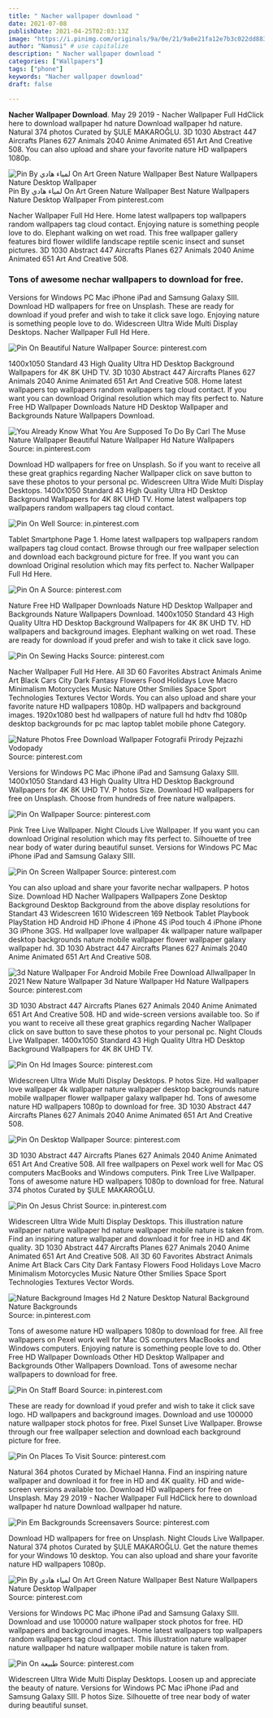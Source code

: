 ```yaml
---
title: " Nacher wallpaper download "
date: 2021-07-08
publishDate: 2021-04-25T02:03:13Z
image: "https://i.pinimg.com/originals/9a/0e/21/9a0e21fa12e7b3c022dd883710ba4968.jpg"
author: "Namusi" # use capitalize
description: " Nacher wallpaper download "
categories: ["Wallpapers"]
tags: ["phone"]
keywords: "Nacher wallpaper download"
draft: false

---
```



**Nacher Wallpaper Download**. May 29 2019 - Nacher Wallpaper Full HdClick here to download wallpaper hd nature Download wallpaper hd nature. Natural 374 photos Curated by ŞULE MAKAROĞLU. 3D 1030 Abstract 447 Aircrafts Planes 627 Animals 2040 Anime Animated 651 Art And Creative 508. You can also upload and share your favorite nature HD wallpapers 1080p.

![Pin By لمياء هادي On Art Green Nature Wallpaper Best Nature Wallpapers Nature Desktop Wallpaper](https://i.pinimg.com/originals/00/5c/80/005c80b7930273f3e718c268d267d677.jpg "Pin By لمياء هادي On Art Green Nature Wallpaper Best Nature Wallpapers Nature Desktop Wallpaper")
Pin By لمياء هادي On Art Green Nature Wallpaper Best Nature Wallpapers Nature Desktop Wallpaper From pinterest.com


Nacher Wallpaper Full Hd Here. Home latest wallpapers top wallpapers random wallpapers tag cloud contact. Enjoying nature is something people love to do. Elephant walking on wet road. This free wallpaper gallery features bird flower wildlife landscape reptile scenic insect and sunset pictures. 3D 1030 Abstract 447 Aircrafts Planes 627 Animals 2040 Anime Animated 651 Art And Creative 508.

### Tons of awesome nechar wallpapers to download for free.

Versions for Windows PC Mac iPhone iPad and Samsung Galaxy SIII. Download HD wallpapers for free on Unsplash. These are ready for download if youd prefer and wish to take it click save logo. Enjoying nature is something people love to do. Widescreen Ultra Wide Multi Display Desktops. Nacher Wallpaper Full Hd Here.


![Pin On Beautiful Nature Wallpaper](https://i.pinimg.com/originals/c1/17/04/c11704ded6eef494a059d1d09e50c6b0.jpg "Pin On Beautiful Nature Wallpaper")
Source: pinterest.com

1400x1050 Standard 43 High Quality Ultra HD Desktop Background Wallpapers for 4K 8K UHD TV. 3D 1030 Abstract 447 Aircrafts Planes 627 Animals 2040 Anime Animated 651 Art And Creative 508. Home latest wallpapers top wallpapers random wallpapers tag cloud contact. If you want you can download Original resolution which may fits perfect to. Nature Free HD Wallpaper Downloads Nature HD Desktop Wallpaper and Backgrounds Nature Wallpapers Download.

![You Already Know What You Are Supposed To Do By Carl The Muse Nature Wallpaper Beautiful Nature Wallpaper Hd Nature Wallpapers](https://i.pinimg.com/originals/1d/2e/41/1d2e418a00a335baca52f3eac105013a.jpg "You Already Know What You Are Supposed To Do By Carl The Muse Nature Wallpaper Beautiful Nature Wallpaper Hd Nature Wallpapers")
Source: in.pinterest.com

Download HD wallpapers for free on Unsplash. So if you want to receive all these great graphics regarding Nacher Wallpaper click on save button to save these photos to your personal pc. Widescreen Ultra Wide Multi Display Desktops. 1400x1050 Standard 43 High Quality Ultra HD Desktop Background Wallpapers for 4K 8K UHD TV. Home latest wallpapers top wallpapers random wallpapers tag cloud contact.

![Pin On Well](https://i.pinimg.com/600x315/ca/d5/0e/cad50e6080640da9110602565c84cd0a.jpg "Pin On Well")
Source: in.pinterest.com

Tablet Smartphone Page 1. Home latest wallpapers top wallpapers random wallpapers tag cloud contact. Browse through our free wallpaper selection and download each background picture for free. If you want you can download Original resolution which may fits perfect to. Nacher Wallpaper Full Hd Here.

![Pin On A](https://i.pinimg.com/originals/54/08/88/540888b67215d6d59d4929c2266e2b0c.jpg "Pin On A")
Source: pinterest.com

Nature Free HD Wallpaper Downloads Nature HD Desktop Wallpaper and Backgrounds Nature Wallpapers Download. 1400x1050 Standard 43 High Quality Ultra HD Desktop Background Wallpapers for 4K 8K UHD TV. HD wallpapers and background images. Elephant walking on wet road. These are ready for download if youd prefer and wish to take it click save logo.

![Pin On Sewing Hacks](https://i.pinimg.com/originals/38/05/6d/38056d14bcd750358a6c1df020c67df0.png "Pin On Sewing Hacks")
Source: pinterest.com

Nacher Wallpaper Full Hd Here. All 3D 60 Favorites Abstract Animals Anime Art Black Cars City Dark Fantasy Flowers Food Holidays Love Macro Minimalism Motorcycles Music Nature Other Smilies Space Sport Technologies Textures Vector Words. You can also upload and share your favorite nature HD wallpapers 1080p. HD wallpapers and background images. 1920x1080 best hd wallpapers of nature full hd hdtv fhd 1080p desktop backgrounds for pc mac laptop tablet mobile phone Category.

![Nature Photos Free Download Wallpaper Fotografii Prirody Pejzazhi Vodopady](https://i.pinimg.com/originals/66/b7/f6/66b7f6e5ad85cdfeab3459f2b5480407.jpg "Nature Photos Free Download Wallpaper Fotografii Prirody Pejzazhi Vodopady")
Source: pinterest.com

Versions for Windows PC Mac iPhone iPad and Samsung Galaxy SIII. 1400x1050 Standard 43 High Quality Ultra HD Desktop Background Wallpapers for 4K 8K UHD TV. P hotos Size. Download HD wallpapers for free on Unsplash. Choose from hundreds of free nature wallpapers.

![Pin On Wallpaper](https://i.pinimg.com/originals/b3/fc/ab/b3fcab638d40d55cd57d167bbba29894.jpg "Pin On Wallpaper")
Source: pinterest.com

Pink Tree Live Wallpaper. Night Clouds Live Wallpaper. If you want you can download Original resolution which may fits perfect to. Silhouette of tree near body of water during beautiful sunset. Versions for Windows PC Mac iPhone iPad and Samsung Galaxy SIII.

![Pin On Screen Wallpaper](https://i.pinimg.com/originals/51/29/11/512911aab4f26f678281e50b081c3a0d.jpg "Pin On Screen Wallpaper")
Source: pinterest.com

You can also upload and share your favorite nechar wallpapers. P hotos Size. Download HD Nacher Wallpapers Wallpapers Zone Desktop Background Desktop Background from the above display resolutions for Standart 43 Widescreen 1610 Widescreen 169 Netbook Tablet Playbook PlayStation HD Android HD iPhone 4 iPhone 4S iPod touch 4 iPhone iPhone 3G iPhone 3GS. Hd wallpaper love wallpaper 4k wallpaper nature wallpaper desktop backgrounds nature mobile wallpaper flower wallpaper galaxy wallpaper hd. 3D 1030 Abstract 447 Aircrafts Planes 627 Animals 2040 Anime Animated 651 Art And Creative 508.

![3d Nature Wallpaper For Android Mobile Free Download Allwallpaper In 2021 New Nature Wallpaper 3d Nature Wallpaper Hd Nature Wallpapers](https://i.pinimg.com/originals/de/b9/5b/deb95b218eef9108e31c4cbc07303884.jpg "3d Nature Wallpaper For Android Mobile Free Download Allwallpaper In 2021 New Nature Wallpaper 3d Nature Wallpaper Hd Nature Wallpapers")
Source: pinterest.com

3D 1030 Abstract 447 Aircrafts Planes 627 Animals 2040 Anime Animated 651 Art And Creative 508. HD and wide-screen versions available too. So if you want to receive all these great graphics regarding Nacher Wallpaper click on save button to save these photos to your personal pc. Night Clouds Live Wallpaper. 1400x1050 Standard 43 High Quality Ultra HD Desktop Background Wallpapers for 4K 8K UHD TV.

![Pin On Hd Images](https://i.pinimg.com/originals/28/81/a0/2881a0698fd4f0d6895e8c42938662ed.jpg "Pin On Hd Images")
Source: pinterest.com

Widescreen Ultra Wide Multi Display Desktops. P hotos Size. Hd wallpaper love wallpaper 4k wallpaper nature wallpaper desktop backgrounds nature mobile wallpaper flower wallpaper galaxy wallpaper hd. Tons of awesome nature HD wallpapers 1080p to download for free. 3D 1030 Abstract 447 Aircrafts Planes 627 Animals 2040 Anime Animated 651 Art And Creative 508.

![Pin On Desktop Wallpaper](https://i.pinimg.com/originals/b4/5a/69/b45a69298e312ac7049da8be77842aee.jpg "Pin On Desktop Wallpaper")
Source: pinterest.com

3D 1030 Abstract 447 Aircrafts Planes 627 Animals 2040 Anime Animated 651 Art And Creative 508. All free wallpapers on Pexel work well for Mac OS computers MacBooks and Windows computers. Pink Tree Live Wallpaper. Tons of awesome nature HD wallpapers 1080p to download for free. Natural 374 photos Curated by ŞULE MAKAROĞLU.

![Pin On Jesus Christ](https://i.pinimg.com/originals/d3/7b/c1/d37bc1906b151d334e01fe992b5d6d43.jpg "Pin On Jesus Christ")
Source: in.pinterest.com

Widescreen Ultra Wide Multi Display Desktops. This illustration nature wallpaper nature wallpaper hd nature wallpaper mobile nature is taken from. Find an inspiring nature wallpaper and download it for free in HD and 4K quality. 3D 1030 Abstract 447 Aircrafts Planes 627 Animals 2040 Anime Animated 651 Art And Creative 508. All 3D 60 Favorites Abstract Animals Anime Art Black Cars City Dark Fantasy Flowers Food Holidays Love Macro Minimalism Motorcycles Music Nature Other Smilies Space Sport Technologies Textures Vector Words.

![Nature Background Images Hd 2 Nature Desktop Natural Background Nature Backgrounds](https://i.pinimg.com/originals/a4/96/c2/a496c2b6bc5d7cfe0e0674f6598c38ad.jpg "Nature Background Images Hd 2 Nature Desktop Natural Background Nature Backgrounds")
Source: in.pinterest.com

Tons of awesome nature HD wallpapers 1080p to download for free. All free wallpapers on Pexel work well for Mac OS computers MacBooks and Windows computers. Enjoying nature is something people love to do. Other Free HD Wallpaper Downloads Other HD Desktop Wallpaper and Backgrounds Other Wallpapers Download. Tons of awesome nechar wallpapers to download for free.

![Pin On Staff Board](https://i.pinimg.com/474x/4b/e9/64/4be964b598b8ba914d579c4db174c5a2--desktop-wallpapers-hd-wallpaper.jpg "Pin On Staff Board")
Source: in.pinterest.com

These are ready for download if youd prefer and wish to take it click save logo. HD wallpapers and background images. Download and use 100000 nature wallpaper stock photos for free. Pixel Sunset Live Wallpaper. Browse through our free wallpaper selection and download each background picture for free.

![Pin On Places To Visit](https://i.pinimg.com/originals/73/b1/14/73b114d47d261af05ed35c7ce64f1e19.jpg "Pin On Places To Visit")
Source: pinterest.com

Natural 364 photos Curated by Michael Hanna. Find an inspiring nature wallpaper and download it for free in HD and 4K quality. HD and wide-screen versions available too. Download HD wallpapers for free on Unsplash. May 29 2019 - Nacher Wallpaper Full HdClick here to download wallpaper hd nature Download wallpaper hd nature.

![Pin Em Backgrounds Screensavers](https://i.pinimg.com/originals/cb/16/bb/cb16bb284a2a80c75041c80ba63e62d3.jpg "Pin Em Backgrounds Screensavers")
Source: pinterest.com

Download HD wallpapers for free on Unsplash. Night Clouds Live Wallpaper. Natural 374 photos Curated by ŞULE MAKAROĞLU. Get the nature themes for your Windows 10 desktop. You can also upload and share your favorite nature HD wallpapers 1080p.

![Pin By لمياء هادي On Art Green Nature Wallpaper Best Nature Wallpapers Nature Desktop Wallpaper](https://i.pinimg.com/originals/00/5c/80/005c80b7930273f3e718c268d267d677.jpg "Pin By لمياء هادي On Art Green Nature Wallpaper Best Nature Wallpapers Nature Desktop Wallpaper")
Source: pinterest.com

Versions for Windows PC Mac iPhone iPad and Samsung Galaxy SIII. Download and use 100000 nature wallpaper stock photos for free. HD wallpapers and background images. Home latest wallpapers top wallpapers random wallpapers tag cloud contact. This illustration nature wallpaper nature wallpaper hd nature wallpaper mobile nature is taken from.

![Pin On طبيعة](https://i.pinimg.com/originals/9a/0e/21/9a0e21fa12e7b3c022dd883710ba4968.jpg "Pin On طبيعة")
Source: pinterest.com

Widescreen Ultra Wide Multi Display Desktops. Loosen up and appreciate the beauty of nature. Versions for Windows PC Mac iPhone iPad and Samsung Galaxy SIII. P hotos Size. Silhouette of tree near body of water during beautiful sunset.

